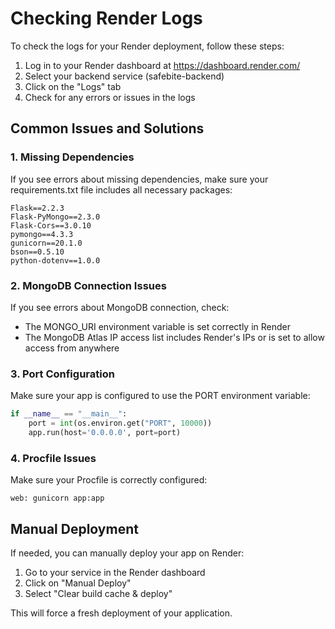 # Checking Render Logs

To check the logs for your Render deployment, follow these steps:

1. Log in to your Render dashboard at https://dashboard.render.com/
2. Select your backend service (safebite-backend)
3. Click on the "Logs" tab
4. Check for any errors or issues in the logs

## Common Issues and Solutions

### 1. Missing Dependencies

If you see errors about missing dependencies, make sure your requirements.txt file includes all necessary packages:

```
Flask==2.2.3
Flask-PyMongo==2.3.0
Flask-Cors==3.0.10
pymongo==4.3.3
gunicorn==20.1.0
bson==0.5.10
python-dotenv==1.0.0
```

### 2. MongoDB Connection Issues

If you see errors about MongoDB connection, check:
- The MONGO_URI environment variable is set correctly in Render
- The MongoDB Atlas IP access list includes Render's IPs or is set to allow access from anywhere

### 3. Port Configuration

Make sure your app is configured to use the PORT environment variable:

```python
if __name__ == "__main__":
    port = int(os.environ.get("PORT", 10000))
    app.run(host='0.0.0.0', port=port)
```

### 4. Procfile Issues

Make sure your Procfile is correctly configured:

```
web: gunicorn app:app
```

## Manual Deployment

If needed, you can manually deploy your app on Render:

1. Go to your service in the Render dashboard
2. Click on "Manual Deploy"
3. Select "Clear build cache & deploy"

This will force a fresh deployment of your application.
